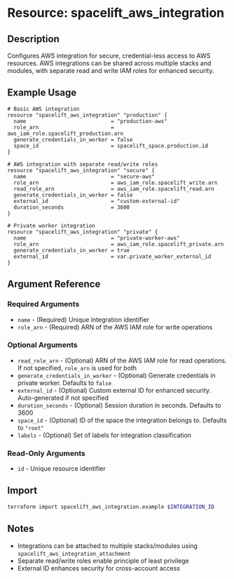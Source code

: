# Resource: spacelift_aws_integration

## Description
Configures AWS integration for secure, credential-less access to AWS resources. AWS integrations can be shared across multiple stacks and modules, with separate read and write IAM roles for enhanced security.

## Example Usage
```hcl
# Basic AWS integration
resource "spacelift_aws_integration" "production" {
  name                           = "production-aws"
  role_arn                       = aws_iam_role.spacelift_production.arn
  generate_credentials_in_worker = false
  space_id                       = spacelift_space.production.id
}

# AWS integration with separate read/write roles
resource "spacelift_aws_integration" "secure" {
  name                           = "secure-aws"
  role_arn                       = aws_iam_role.spacelift_write.arn
  read_role_arn                  = aws_iam_role.spacelift_read.arn
  generate_credentials_in_worker = false
  external_id                    = "custom-external-id"
  duration_seconds               = 3600
}

# Private worker integration
resource "spacelift_aws_integration" "private" {
  name                           = "private-worker-aws"
  role_arn                       = aws_iam_role.spacelift_private.arn
  generate_credentials_in_worker = true
  external_id                    = var.private_worker_external_id
}
```

## Argument Reference

### Required Arguments
* `name` - (Required) Unique integration identifier
* `role_arn` - (Required) ARN of the AWS IAM role for write operations

### Optional Arguments
* `read_role_arn` - (Optional) ARN of the AWS IAM role for read operations. If not specified, `role_arn` is used for both
* `generate_credentials_in_worker` - (Optional) Generate credentials in private worker. Defaults to `false`
* `external_id` - (Optional) Custom external ID for enhanced security. Auto-generated if not specified
* `duration_seconds` - (Optional) Session duration in seconds. Defaults to 3600
* `space_id` - (Optional) ID of the space the integration belongs to. Defaults to `"root"`
* `labels` - (Optional) Set of labels for integration classification

### Read-Only Arguments
* `id` - Unique resource identifier

## Import
```bash
terraform import spacelift_aws_integration.example $INTEGRATION_ID
```

## Notes
* Integrations can be attached to multiple stacks/modules using `spacelift_aws_integration_attachment`
* Separate read/write roles enable principle of least privilege
* External ID enhances security for cross-account access